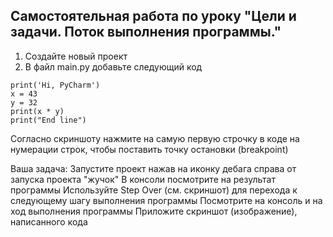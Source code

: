 ## Самостоятельная работа по уроку "Цели и задачи. Поток выполнения программы."


1. Создайте новый проект
2. В файл main.py добавьте следующий код
```   
print('Hi, PyCharm')
x = 43
y = 32
print(x * y)
print("End line")
```
Согласно скриншоту нажмите на самую первую строчку в коде на нумерации строк, чтобы поставить точку остановки (breakpoint)



Ваша задача:
Запустите проект нажав на иконку дебага справа от запуска проекта "жучок"
В консоли посмотрите на результат программы
Используйте Step Over (см. скриншот) для перехода к следующему шагу выполнения программы
Посмотрите на консоль и на ход выполнения программы
Приложите скриншот (изображение), написанного кода